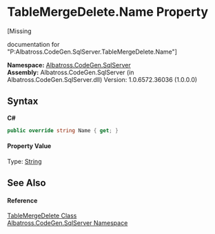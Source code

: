 # TableMergeDelete.Name Property 
 

\[Missing <summary> documentation for "P:Albatross.CodeGen.SqlServer.TableMergeDelete.Name"\]

**Namespace:**&nbsp;<a href="9727DDEC">Albatross.CodeGen.SqlServer</a><br />**Assembly:**&nbsp;Albatross.CodeGen.SqlServer (in Albatross.CodeGen.SqlServer.dll) Version: 1.0.6572.36036 (1.0.0.0)

## Syntax

**C#**<br />
``` C#
public override string Name { get; }
```


#### Property Value
Type: <a href="http://msdn2.microsoft.com/en-us/library/s1wwdcbf" target="_blank">String</a>

## See Also


#### Reference
<a href="D17D934E">TableMergeDelete Class</a><br /><a href="9727DDEC">Albatross.CodeGen.SqlServer Namespace</a><br />
